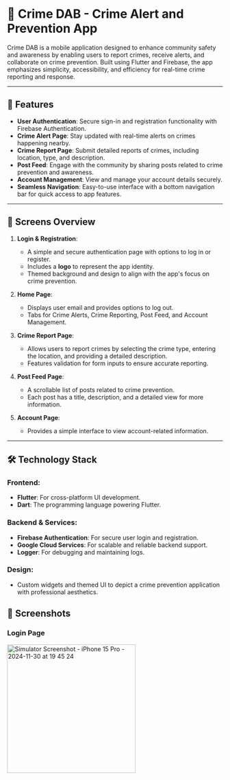 # 🚨 Crime DAB - Crime Alert and Prevention App

Crime DAB is a mobile application designed to enhance community safety and awareness by enabling users to report crimes, receive alerts, and collaborate on crime prevention. Built using Flutter and Firebase, the app emphasizes simplicity, accessibility, and efficiency for real-time crime reporting and response.

---

## 📱 Features

- **User Authentication**: Secure sign-in and registration functionality with Firebase Authentication.
- **Crime Alert Page**: Stay updated with real-time alerts on crimes happening nearby.
- **Crime Report Page**: Submit detailed reports of crimes, including location, type, and description.
- **Post Feed**: Engage with the community by sharing posts related to crime prevention and awareness.
- **Account Management**: View and manage your account details securely.
- **Seamless Navigation**: Easy-to-use interface with a bottom navigation bar for quick access to app features.

---

## 🌟 Screens Overview

1. **Login & Registration**:
   - A simple and secure authentication page with options to log in or register.
   - Includes a **logo** to represent the app identity.
   - Themed background and design to align with the app's focus on crime prevention.

2. **Home Page**:
   - Displays user email and provides options to log out.
   - Tabs for Crime Alerts, Crime Reporting, Post Feed, and Account Management.

3. **Crime Report Page**:
   - Allows users to report crimes by selecting the crime type, entering the location, and providing a detailed description.
   - Features validation for form inputs to ensure accurate reporting.

4. **Post Feed Page**:
   - A scrollable list of posts related to crime prevention.
   - Each post has a title, description, and a detailed view for more information.

5. **Account Page**:
   - Provides a simple interface to view account-related information.

---

## 🛠️ Technology Stack

### **Frontend**:
- **Flutter**: For cross-platform UI development.
- **Dart**: The programming language powering Flutter.

### **Backend & Services**:
- **Firebase Authentication**: For secure user login and registration.
- **Google Cloud Services**: For scalable and reliable backend support.
- **Logger**: For debugging and maintaining logs.

### **Design**:
- Custom widgets and themed UI to depict a crime prevention application with professional aesthetics.

## 📸 Screenshots

### Login Page

<img src="https://github.com/user-attachments/assets/41d019a5-c2d6-4081-ab01-4a7f19eac2e4" alt="Simulator Screenshot - iPhone 15 Pro - 2024-11-30 at 19 45 24" width="300">



